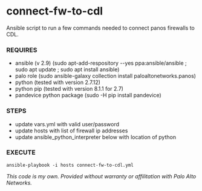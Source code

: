 # connect-fw-to-cdl
Ansible script to run a few commands needed to connect panos firewalls to CDL.

### REQUIRES
* ansible (v 2.9) (sudo apt-add-respository --yes ppa:ansible/ansible ; sudo apt update ; sudo apt install ansible)
* palo role (sudo ansible-galaxy collection install paloaltonetworks.panos)
* python (tested with version 2.7.12)
* python pip (tested with version 8.1.1 for 2.7) 
* pandevice python package (sudo -H pip install pandevice)
 

### STEPS
* update vars.yml with valid user/password
* update hosts with list of firewall ip addresses
* update ansible_python_interpreter below with location of python

### EXECUTE
```
ansible-playbook -i hosts connect-fw-to-cdl.yml
```

_This code is my own. Provided without warranty or affilitation with Palo Alto Networks._
